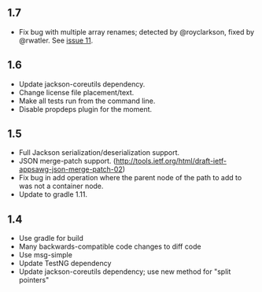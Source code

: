 ## 1.7

* Fix bug with multiple array renames; detected by @royclarkson, fixed by
  @rwatler. See [issue 11](https://github.com/fge/json-patch/issues/11).

## 1.6

* Update jackson-coreutils dependency.
* Change license file placement/text.
* Make all tests run from the command line.
* Disable propdeps plugin for the moment.

## 1.5

* Full Jackson serialization/deserialization support.
* JSON merge-patch support.
  (http://tools.ietf.org/html/draft-ietf-appsawg-json-merge-patch-02)
* Fix bug in add operation where the parent node of the path to add to was not
  a container node.
* Update to gradle 1.11.

## 1.4

* Use gradle for build
* Many backwards-compatible code changes to diff code
* Use msg-simple
* Update TestNG dependency
* Update jackson-coreutils dependency; use new method for "split pointers"


